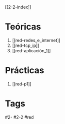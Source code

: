 [[2-2-index]]
# Teóricas
1. [[red-redes_e_internet]]
2. [[red-tcp_ip]]
3. [[red-aplicación_1]]
# Prácticas
1. [[red-p1]]
# Tags
#2- 
#2-2 
#red